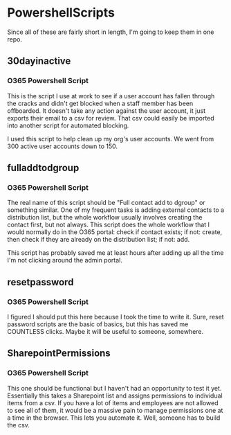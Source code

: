 # PowershellScripts

Since all of these are fairly short in length, I'm going to keep them in one repo.

## 30dayinactive

### O365 Powershell Script

This is the script I use at work to see if a user account has fallen through the cracks and didn't get blocked when a staff member has been offboarded. It doesn't take any action against the user account, it just exports their email to a csv for review. That csv could easily be imported into another script for automated blocking.

I used this script to help clean up my org's user accounts. We went from 300 active user accounts down to 150. 

## fulladdtodgroup

### O365 Powershell Script

The real name of this script should be "Full contact add to dgroup" or something similar. One of my frequent tasks is adding external contacts to a distribution list, but the whole workflow usually involves creating the contact first, but not always. This script does the whole workflow that I would normally do in the O365 portal: check if contact exists; if not: create, then check if they are already on the distribution list; if not: add.

This script has probably saved me at least hours after adding up all the time I'm not clicking around the admin portal.

## resetpassword

### O365 Powershell Script

I figured I should put this here because I took the time to write it. Sure, reset password scripts are the basic of basics, but this has saved me COUNTLESS clicks. Maybe it will be useful to someone, somewhere.

## SharepointPermissions

### O365 Powershell Script

This one should be functional but I haven't had an opportunity to test it yet. Essentially this takes a Sharepoint list and assigns permissions to individual items from a csv. If you have a lot of items and employees are not allowed to see all of them, it would be a massive pain to manage permissions one at a time in the browser. This lets you automate it. Well, someone has to build the csv.
